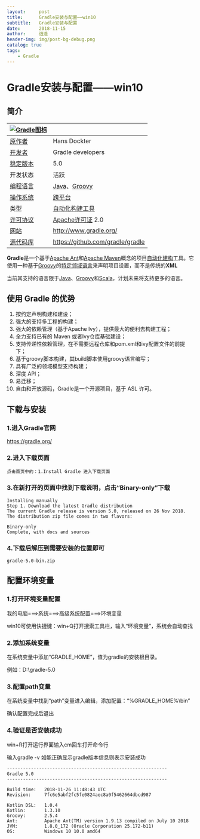 ```yaml
---
layout:     post
title:      Gradle安装与配置——win10
subtitle:   Gradle安装与配置
date:       2018-11-15
author:     逍遥
header-img: img/post-bg-debug.png
catalog: true
tags:
    - Gradle
---
```

# Gradle安装与配置——win10

## 简介

| [![Gradle图标](https://upload.wikimedia.org/wikipedia/commons/6/6a/Gradle_logo_small.png)](https://zh.wikipedia.org/wiki/File:Gradle_logo_small.png) |                                                              |
| ------------------------------------------------------------ | ------------------------------------------------------------ |
| [原作者](https://zh.wikipedia.org/wiki/%E8%BD%AF%E4%BB%B6%E8%AE%BE%E8%AE%A1) | Hans Dockter                                                 |
| [开发者](https://zh.wikipedia.org/wiki/%E8%BB%9F%E4%BB%B6%E9%96%8B%E7%99%BC) | Gradle developers                                            |
| [稳定版本](https://zh.wikipedia.org/wiki/%E8%BB%9F%E4%BB%B6%E7%89%88%E6%9C%AC%E9%80%B1%E6%9C%9F) | 5.0                                                          |
| 开发状态                                                     | 活跃                                                         |
| [编程语言](https://zh.wikipedia.org/wiki/%E7%BC%96%E7%A8%8B%E8%AF%AD%E8%A8%80) | [Java](https://zh.wikipedia.org/wiki/Java)、[Groovy](https://zh.wikipedia.org/wiki/Groovy) |
| [操作系统](https://zh.wikipedia.org/wiki/%E6%93%8D%E4%BD%9C%E7%B3%BB%E7%BB%9F) | [跨平台](https://zh.wikipedia.org/wiki/%E8%B7%A8%E5%B9%B3%E5%8F%B0) |
| 类型                                                         | [自动化构建工具](https://zh.wikipedia.org/wiki/%E8%87%AA%E5%8B%95%E5%8C%96%E5%BB%BA%E6%A7%8B) |
| [许可协议](https://zh.wikipedia.org/wiki/%E8%BD%AF%E4%BB%B6%E8%AE%B8%E5%8F%AF%E8%AF%81) | [Apache许可证](https://zh.wikipedia.org/wiki/Apache%E8%AE%B8%E5%8F%AF%E8%AF%81) 2.0 |
| [网站](https://zh.wikipedia.org/wiki/%E7%B6%B2%E7%AB%99)     | <http://www.gradle.org/>                                     |
| [源代码库](https://zh.wikipedia.org/wiki/%E4%BB%93%E5%BA%93_(%E7%89%88%E6%9C%AC%E6%8E%A7%E5%88%B6)) | <https://github.com/gradle/gradle>|

**Gradle**是一个基于[Apache Ant](https://zh.wikipedia.org/wiki/Apache_Ant)和[Apache Maven](https://zh.wikipedia.org/wiki/Apache_Maven)概念的项目[自动化建构](https://zh.wikipedia.org/wiki/%E8%87%AA%E5%8B%95%E5%8C%96%E5%BB%BA%E6%A7%8B)工具。它使用一种基于[Groovy](https://zh.wikipedia.org/wiki/Groovy)的[特定领域语言](https://zh.wikipedia.org/wiki/%E7%89%B9%E5%AE%9A%E9%A2%86%E5%9F%9F%E8%AF%AD%E8%A8%80)来声明项目设置，而不是传统的**XML**

当前其支持的语言限于[Java](https://zh.wikipedia.org/wiki/Java)、[Groovy](https://zh.wikipedia.org/wiki/Groovy)和[Scala](https://zh.wikipedia.org/wiki/Scala)，计划未来将支持更多的语言。

## 使用 Gradle 的优势

1. 按约定声明构建和建设； 
2. 强大的支持多工程的构建； 
3. 强大的依赖管理（基于Apache Ivy），提供最大的便利去构建工程； 
4. 全力支持已有的 Maven 或者Ivy仓库基础建设； 
5. 支持传递性依赖管理，在不需要远程仓库和pom.xml和ivy配置文件的前提下； 
6. 基于groovy脚本构建，其build脚本使用groovy语言编写； 
7. 具有广泛的领域模型支持构建； 
8. 深度 API； 
9. 易迁移； 
10. 自由和开放源码，Gradle是一个开源项目，基于 ASL 许可。
## 下载与安装

### 1.进入Gradle官网

<https://gradle.org/>

### 2.进入下载页面

```
点击首页中的：1.Install Gradle 进入下载页面
```

### 3.在新打开的页面中找到下载说明，点击“Binary-only”下载

```
Installing manually
Step 1. Download the latest Gradle distribution
The current Gradle release is version 5.0, released on 26 Nov 2018. The distribution zip file comes in two flavors:

Binary-only
Complete, with docs and sources
```

### 4.下载后解压到需要安装的位置即可

```
gradle-5.0-bin.zip
```

## 配置环境变量

### 1.打开环境变量配置

我的电脑===>系统===>高级系统配置===>环境变量

win10可使用快捷键：win+Q打开搜索工具栏，输入“环境变量”，系统会自动查找

### 2.添加系统变量

在系统变量中添加“GRADLE_HOME”，值为gradle的安装根目录。

例如：D:\gradle-5.0

### 3.配置path变量

在系统变量中找到“path”变量进入编辑，添加配置：“%GRADLE_HOME%\bin”

确认配置完成后退出

### 4.验证是否安装成功

win+R打开运行界面输入cm回车打开命令行

输入gradle -v 如能正确显示gradle版本信息则表示安装成功

```
------------------------------------------------------------
Gradle 5.0
------------------------------------------------------------

Build time:   2018-11-26 11:48:43 UTC
Revision:     7fc6e5abf2fc5fe0824aec8a0f5462664dbcd987

Kotlin DSL:   1.0.4
Kotlin:       1.3.10
Groovy:       2.5.4
Ant:          Apache Ant(TM) version 1.9.13 compiled on July 10 2018
JVM:          1.8.0_172 (Oracle Corporation 25.172-b11)
OS:           Windows 10 10.0 amd64
```


